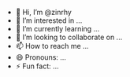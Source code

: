 - 👋 Hi, I’m @zinrhy
- 👀 I’m interested in ...
- 🌱 I’m currently learning ...
- 💞️ I’m looking to collaborate on ...
- 📫 How to reach me ...
- 😄 Pronouns: ...
- ⚡ Fun fact: ...

<!---
zinrhy/zinrhy is a ✨ special ✨ repository because its `README.md` (this file) appears on your GitHub profile.
You can click the Preview link to take a look at your changes.
--->
